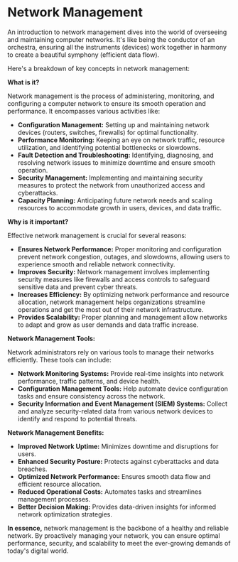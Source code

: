 # Network Management
An introduction to network management dives into the world of overseeing and maintaining computer networks. It's like being the conductor of an orchestra, ensuring all the instruments (devices) work together in harmony to create a beautiful symphony (efficient data flow).

Here's a breakdown of key concepts in network management:

**What is it?**

Network management is the process of administering, monitoring, and configuring a computer network to ensure its smooth operation and performance. It encompasses various activities like:

- **Configuration Management:** Setting up and maintaining network devices (routers, switches, firewalls) for optimal functionality.
- **Performance Monitoring:** Keeping an eye on network traffic, resource utilization, and identifying potential bottlenecks or slowdowns.
- **Fault Detection and Troubleshooting:** Identifying, diagnosing, and resolving network issues to minimize downtime and ensure smooth operation.
- **Security Management:** Implementing and maintaining security measures to protect the network from unauthorized access and cyberattacks.
- **Capacity Planning:** Anticipating future network needs and scaling resources to accommodate growth in users, devices, and data traffic.

**Why is it important?**

Effective network management is crucial for several reasons:

- **Ensures Network Performance:** Proper monitoring and configuration prevent network congestion, outages, and slowdowns, allowing users to experience smooth and reliable network connectivity.
- **Improves Security:** Network management involves implementing security measures like firewalls and access controls to safeguard sensitive data and prevent cyber threats.
- **Increases Efficiency:** By optimizing network performance and resource allocation, network management helps organizations streamline operations and get the most out of their network infrastructure.
- **Provides Scalability:** Proper planning and management allow networks to adapt and grow as user demands and data traffic increase.

**Network Management Tools:**

Network administrators rely on various tools to manage their networks efficiently. These tools can include:

- **Network Monitoring Systems:** Provide real-time insights into network performance, traffic patterns, and device health.
- **Configuration Management Tools:** Help automate device configuration tasks and ensure consistency across the network.
- **Security Information and Event Management (SIEM) Systems:** Collect and analyze security-related data from various network devices to identify and respond to potential threats.

**Network Management Benefits:**

- **Improved Network Uptime:** Minimizes downtime and disruptions for users.
- **Enhanced Security Posture:** Protects against cyberattacks and data breaches.
- **Optimized Network Performance:** Ensures smooth data flow and efficient resource allocation.
- **Reduced Operational Costs:** Automates tasks and streamlines management processes.
- **Better Decision Making:** Provides data-driven insights for informed network optimization strategies.

**In essence,** network management is the backbone of a healthy and reliable network. By proactively managing your network, you can ensure optimal performance, security, and scalability to meet the ever-growing demands of today's digital world.